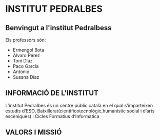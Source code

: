 # INSTITUT PEDRALBES
## Benvingut a l'institut Pedralbess

Els professors són:

- Ermengol Bota
- Álvaro Pérez
- Toni Díaz
- Paco García
- Antonio
- Susana Díaz

## INFORMACIÓ DE L'INSTITUT
L’institut Pedralbes és un centre públic català en el qual s’imparteixen estudis d’ESO, 
Batxillerat(cientificotecnològic,humanístic social i d’arts escèniques) i Cicles Formatius d’Informàtica

## VALORS I MISSIÓ